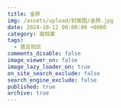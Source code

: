 ```yaml
---
title: 金胖
img: /assets/upload/封面图/金胖.jpg
date: 2024-10-12 00:00:00 +0000
category: 猫档案
tags:
  - 嘉定校区
comments_disable: false
image_viewer_on: false
image_lazy_loader_on: true
on_site_search_exclude: false
search_engine_exclude: false
published: true
archive: true
---
```

